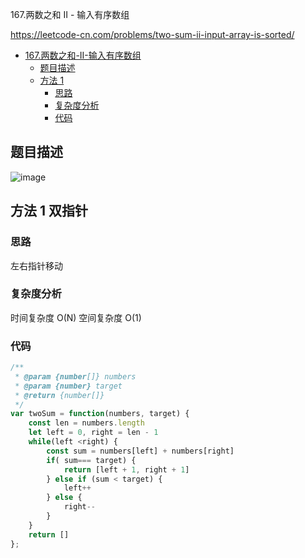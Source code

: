 167.两数之和 II - 输入有序数组

https://leetcode-cn.com/problems/two-sum-ii-input-array-is-sorted/
- [167.两数之和-II-输入有序数组](#167.两数之和-II-输入有序数组)
  - [题目描述](#题目描述)
  - [方法 1](#方法-1-双指针)
    - [思路](#思路)
    - [复杂度分析](#复杂度分析)
    - [代码](#代码)

## 题目描述
![image](https://user-images.githubusercontent.com/32665965/132461408-94bf72a3-ef04-418a-aac5-4b1aaf8ba344.png)

## 方法 1 双指针

### 思路
左右指针移动

### 复杂度分析
时间复杂度 O(N)
空间复杂度 O(1)

### 代码
```js
/**
 * @param {number[]} numbers
 * @param {number} target
 * @return {number[]}
 */
var twoSum = function(numbers, target) {
    const len = numbers.length
    let left = 0, right = len - 1
    while(left <right) {
        const sum = numbers[left] + numbers[right]
        if( sum=== target) {
            return [left + 1, right + 1]
        } else if (sum < target) {
            left++
        } else {
            right--
        }
    }
    return []
};
```
